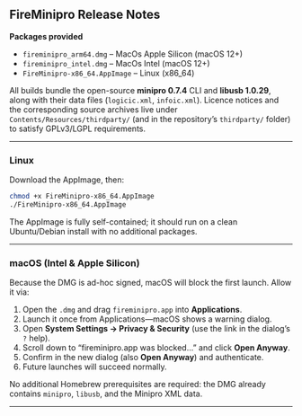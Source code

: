 ## FireMinipro Release Notes

**Packages provided**
- `fireminipro_arm64.dmg` – MacOs Apple Silicon (macOS 12+)
- `fireminipro_intel.dmg` – MacOs Intel (macOS 12+)
- `FireMinipro-x86_64.AppImage` – Linux (x86_64)

All builds bundle the open-source **minipro 0.7.4** CLI and **libusb 1.0.29**, along with their data files (`logicic.xml`, `infoic.xml`). Licence notices and the corresponding source archives live under `Contents/Resources/thirdparty/` (and in the repository’s `thirdparty/` folder) to satisfy GPLv3/LGPL requirements.

---

### Linux

Download the AppImage, then:

```bash
chmod +x FireMinipro-x86_64.AppImage
./FireMinipro-x86_64.AppImage
```

The AppImage is fully self-contained; it should run on a clean Ubuntu/Debian install with no additional packages.

---

### macOS (Intel & Apple Silicon)

Because the DMG is ad-hoc signed, macOS will block the first launch. Allow it via:

1. Open the `.dmg` and drag `fireminipro.app` into **Applications**.
2. Launch it once from Applications—macOS shows a warning dialog.
3. Open **System Settings → Privacy & Security** (use the link in the dialog’s `?` help).
4. Scroll down to “fireminipro.app was blocked…” and click **Open Anyway**.
5. Confirm in the new dialog (also **Open Anyway**) and authenticate.
6. Future launches will succeed normally.

No additional Homebrew prerequisites are required: the DMG already contains `minipro`, `libusb`, and the Minipro XML data.

---

